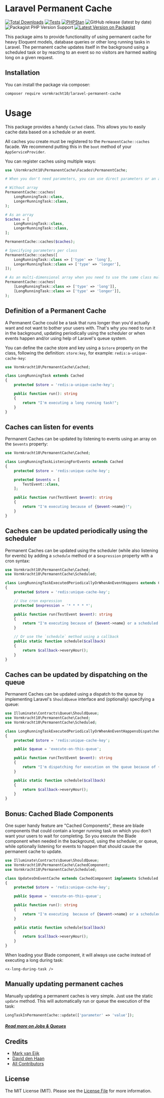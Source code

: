# Laravel Permanent Cache

[![Total Downloads](https://img.shields.io/packagist/dt/vormkracht10/laravel-permanent-cache.svg?style=flat-square)](https://packagist.org/packages/vormkracht10/laravel-permanent-cache)
[![Tests](https://github.com/vormkracht10/laravel-permanent-cache/actions/workflows/run-tests.yml/badge.svg?branch=main)](https://github.com/vormkracht10/laravel-permanent-cache/actions/workflows/run-tests.yml)
[![PHPStan](https://github.com/vormkracht10/laravel-permanent-cache/actions/workflows/phpstan.yml/badge.svg?branch=main)](https://github.com/vormkracht10/laravel-permanent-cache/actions/workflows/phpstan.yml)
![GitHub release (latest by date)](https://img.shields.io/github/v/release/vormkracht10/laravel-permanent-cache)
![Packagist PHP Version Support](https://img.shields.io/packagist/php-v/vormkracht10/laravel-permanent-cache)
[![Latest Version on Packagist](https://img.shields.io/packagist/v/vormkracht10/laravel-permanent-cache.svg?style=flat-square)](https://packagist.org/packages/vormkracht10/laravel-permanent-cache)

This package aims to provide functionality of using permanent cache for heavy Eloquent models,
database queries or other long running tasks in Laravel. The permanent cache updates itself
in the background using a scheduled task or by reacting to an event
so no visitors are harmed waiting long on a given request.

## Installation

You can install the package via composer:

```bash
composer require vormkracht10/laravel-permanent-cache
```

# Usage

This package provides a handy `Cached` class. This allows you to easily 
cache data based on a schedule or an event.

All caches you create must be registered to the `PermanentCache::caches` facade. 
We recommend putting this in the `boot` method of your `AppServiceProvider`.

You can register caches using multiple ways:

```php
use \Vormkracht10\PermanentCache\Facades\PermanentCache;

# When you don't need parameters, you can use direct parameters or an array:

# Without array
PermanentCache::caches(
    LongRunningTask::class,
    LongerRunningTask::class,
);

# As an array
$caches = [
    LongRunningTask::class,
    LongerRunningTask::class,
];

PermanentCache::caches($caches);

# Specifying parameters per class
PermanentCache::caches([
    LongRunningTask::class => ['type' => 'long'],
    LongerRunningTask::class => ['type' => 'longer'],
]);

# As an multi-dimensional array when you need to use the same class multiple times but with different parameters
PermanentCache::caches(
    [LongRunningTask::class => ['type' => 'long']],
    [LongRunningTask::class => ['type' => 'longer']],
);
```

## Definition of a Permanent Cache

A Permanent Cache could be a task that runs longer than you'd actually want and not want to bother your users with. That's why you need to run it in the background, updating periodically using the scheduler or when events happen and/or using help of Laravel's queue system.

You can define the cache store and key using a `$store` property on the class, following the definition: `store:key`, for example: `redis:a-unique-cache-key`:

```php
use Vormkracht10\PermanentCache\Cached;

class LongRunningTask extends Cached
{
    protected $store = 'redis:a-unique-cache-key';

    public function run(): string
    {
        return "I'm executing a long running task!";
    }
}
```

## Caches can listen for events

Permanent Caches can be updated by listening to events using an array on the `$events` property:

```php
use Vormkracht10\PermanentCache\Cached;

class LongRunningTaskListeningForEvents extends Cached
{
    protected $store = 'redis:unique-cache-key';

    protected $events = [
        TestEvent::class,
    ];

    public function run(TestEvent $event): string
    {
        return "I'm executing because of {$event->name}!";
    }
}
```

## Caches can be updated periodically using the scheduler

Permanent Caches can be updated using the scheduler (while also listening for events) by adding a `schedule` method or a `$expression` property with a cron syntax:

```php
use Vormkracht10\PermanentCache\Cached;
use Vormkracht10\PermanentCache\Scheduled;

class LongRunningTaskExecutedPeriodicallyOrWhenAnEventHappens extends Cached implements Scheduled
{
    protected $store = 'redis:unique-cache-key';

    // Use cron expression
    protected $expression = '* * * * *';

    public function run(TestEvent $event): string
    {
        return "I'm executing because of {$event->name} or a scheduled run!";
    }

    // Or use the `schedule` method using a callback
    public static function schedule($callback)
    {
        return $callback->everyHour();
    }
}
```

## Caches can be updated by dispatching on the queue

Permanent Caches can be updated using a dispatch to the queue by implementing Laravel's `ShouldQueue` interface and (optionally) specifying a queue:

```php
use Illuminate\Contracts\Queue\ShouldQueue;
use Vormkracht10\PermanentCache\Cached;
use Vormkracht10\PermanentCache\Scheduled;

class LongRunningTaskExecutedPeriodicallyOrWhenAnEventHappensDispatchedOnTheQueue extends Cached implements Scheduled, ShouldQueue
{
    protected $store = 'redis:unique-cache-key';

    public $queue = 'execute-on-this-queue';

    public function run(TestEvent $event): string
    {
        return "I'm dispatching for execution on the queue because of {$event->name} or a scheduled run!";
    }

    public static function schedule($callback)
    {
        return $callback->everyHour();
    }
}
```

## Bonus: Cached Blade Components

One super handy feature are "Cached Components", these are blade components that could contain a longer running task on which you don't want your users to wait for completing. So you execute the Blade component when needed in the background,
using the scheduler, or queue, while optionally listening for events to happen that should cause the permanent cache to update.

```php
use Illuminate\Contracts\Queue\ShouldQueue;
use Vormkracht10\PermanentCache\CachedComponent;
use Vormkracht10\PermanentCache\Scheduled;

class UpdatesOnEventCache extends CachedComponent implements Scheduled, ShouldQueue
{
    protected $store = 'redis:unique-cache-key';

    public $queue = 'execute-on-this-queue';

    public function run(): string
    {
        return "I'm executing  because of {$event->name} or a scheduled run!";
    }

    public static function schedule($callback)
    {
        return $callback->everyHour();
    }
}
```

When loading your Blade component, it will always use cache instead of executing a long during task:

```blade
<x-long-during-task />
```

## Manually updating permanent caches

Manually updating a permanent caches is very simple. Just use the static `update` method. This will automatically run or queue the execution of the task:

```php
LongTaskInPermanentCache::update(['parameter' => 'value']);
```

##### [Read more on Jobs & Queues](https://laravel.com/docs/queues)

## Credits

-   [Mark van Eijk](https://github.com/vormkracht10)
-   [David den Haan](https://github.com/daviddenhaan)
-   [All Contributors](../../contributors)

## License

The MIT License (MIT). Please see the [License File](LICENSE.md) for more information.
